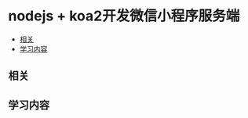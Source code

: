 # nodejs + koa2开发微信小程序服务端<!-- omit in toc -->
- [相关](#%E7%9B%B8%E5%85%B3)
- [学习内容](#%E5%AD%A6%E4%B9%A0%E5%86%85%E5%AE%B9)
## 相关
## 学习内容

